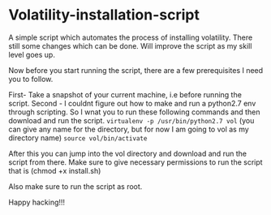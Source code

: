 # Volatility-installation-script
A simple script which automates the process of installing volatility. There still some changes which can be done. Will improve the script as my skill level goes up.


Now before you start running the script, there are a few prerequisites I need you to follow.

First- Take a snapshot of your current machine, i.e before running the script.
Second - I couldnt figure out how to make and run a python2.7 env through scripting. So I wnat you to run these following commands and then download and run the script.
```virtualenv -p /usr/bin/python2.7 vol```   (you can give any name for the directory, but for now I am going to vol as my directory name) 
```source vol/bin/activate```

After  this you can jump into the vol directory and download and run the script from there.
Make sure to give necessary permissions to run the script that is (chmod +x install.sh)


Also make sure to run the script as root.


Happy hacking!!!
